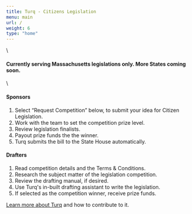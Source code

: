 ```yaml
---
title: Turq - Citizens Legislation
menu: main
url: /
weight: 6
type: "home"
---
```

  
\
  
#### Currently serving Massachusetts legislations only. More States coming soon.

 \ 
  
#### Sponsors

1. Select “Request Competition” below, to submit your idea for Citizen Legislation.
2. Work with the team to set the competition prize level.
3. Review legislation finalists.
4. Payout prize funds the the winner.
5. Turq submits the bill to the State House automatically.

#### Drafters

1. Read competition details and the Terms & Conditions.
2. Research the subject matter of the legislation competition.
3. Review the drafting manual, if desired.
4. Use Turq's in-built drafting assistant to write the legislation.
5. If selected as the competition winner, receive prize funds.


[Learn more about Turq](/about) and how to contribute to it.
